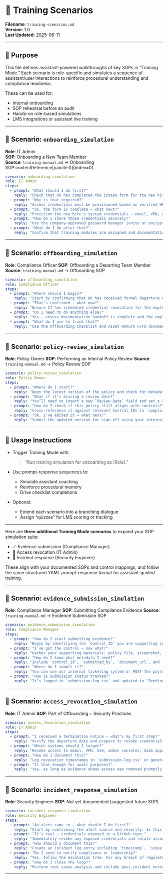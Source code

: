 # 🧠 Training Scenarios

**Filename**: `training-scenarios.md`  
**Version**: 1.0  
**Last Updated**: 2025-06-11

---

## 🎯 Purpose

This file defines assistant-powered walkthroughs of key SOPs in “Training Mode.” Each scenario is role-specific and simulates a sequence of assistant/user interactions to reinforce procedural understanding and compliance readiness.

These can be used for:
- Internal onboarding
- SOP rehearsal before an audit
- Hands-on role-based simulations
- LMS integrations or assistant live training

---

## 🔄 Scenario: `onboarding_simulation`

**Role**: IT Admin  
**SOP**: Onboarding a New Team Member  
**Source**: `training-manual.md` → Onboarding SOP:contentReference[oaicite:0]{index=0}

```yaml
scenario: onboarding_simulation
role: IT Admin
steps:
  - prompt: "What should I do first?"
    reply: "Check that HR has completed the intake form for the new hire."
  - prompt: "Why is that required?"
    reply: "Access credentials must be provisioned based on verified HR authorization."
  - prompt: "Ok, the form is complete — what next?"
    reply: "Provision the new hire's system credentials — email, VPN, and core tools."
  - prompt: "How do I share those credentials securely?"
    reply: "Use the company-approved password manager invite or encrypted delivery channel."
  - prompt: "What do I do after that?"
    reply: "Confirm that training modules are assigned and documentation has been sent by the manager."
````

---

## 🔄 Scenario: `offboarding_simulation`

**Role**: Compliance Officer
**SOP**: Offboarding a Departing Team Member
**Source**: `training-manual.md` → Offboarding SOP

```yaml
scenario: offboarding_simulation
role: Compliance Officer
steps:
  - prompt: "Where should I begin?"
    reply: "Start by confirming that HR has received formal departure notification from the manager."
  - prompt: "That’s confirmed — what now?"
    reply: "Ensure IT has scheduled credential revocation for the employee’s final day."
  - prompt: "Do I need to do anything else?"
    reply: "Yes — ensure documentation handoff is complete and the employee has no lingering access to shared folders or email."
  - prompt: "What do I use to track that?"
    reply: "Use the Offboarding Checklist and Asset Return Form documented in `training-manual.md` and log everything in `submission-log.csv`."
```

---

## 🔄 Scenario: `policy-review_simulation`

**Role**: Policy Owner
**SOP**: Performing an Internal Policy Review
**Source**: `training-manual.md` → Policy Review SOP

```yaml
scenario: policy-review_simulation
role: Policy Owner
steps:
  - prompt: "Where do I start?"
    reply: "Open the latest version of the policy and check for metadata completeness — title, version, effective date."
  - prompt: "What if it’s missing a review date?"
    reply: "You’ll need to insert a new `Review Date` field and set a reminder for annual reassessment."
  - prompt: "How do I check if this policy still aligns with controls?"
    reply: "Cross-reference it against relevant Control_IDs in `compliance-checklist.csv` and `policy-to-control-map.csv`."
  - prompt: "Ok, I've edited it — what next?"
    reply: "Submit the updated version for sign-off using your internal approval workflow. Once approved, update the file and notify relevant teams."
```

---

## 🧪 Usage Instructions

* Trigger Training Mode with:

  > “Run training simulation for onboarding as \[Role].”

* Use prompt-response sequences to:

  * Simulate assistant coaching
  * Reinforce procedural memory
  * Drive checklist completions

* Optional:

  * Extend each scenario into a branching dialogue
  * Assign “quizzes” for LMS scoring or tracking

---

Here are **three additional Training Mode scenarios** to expand your SOP simulation suite:

* ✅ Evidence submission (Compliance Manager)
* 🔐 Access revocation (IT Admin)
* 🚨 Incident response (Security Engineer)

These align with your documented SOPs and control mappings, and follow the same structured YAML prompt-response format for assistant-guided training.

---

## 🔄 Scenario: `evidence_submission_simulation`

**Role**: Compliance Manager
**SOP**: Submitting Compliance Evidence
**Source**: `training-manual.md` → Evidence Submission SOP

```yaml
scenario: evidence_submission_simulation
role: Compliance Manager
steps:
  - prompt: "How do I start submitting evidence?"
    reply: "Begin by identifying the `Control_ID` you are supporting in `compliance-checklist.csv`."
  - prompt: "I’ve got the control — now what?"
    reply: "Gather your supporting materials: policy file, screenshot, log file, or scan result."
  - prompt: "How do I know what metadata I need?"
    reply: "Include `control_id`, `submitted_by`, `document_url`, and `notes`. These match the API schema from `api-specifications.json`."
  - prompt: "Where do I submit it?"
    reply: "You can use our internal ticketing system or POST the payload to the `/evidence` endpoint of our Compliance API."
  - prompt: "How is submission status tracked?"
    reply: "It’s logged in `submission-log.csv` and updated to `Pending Review` or `Complete` once validated."
```

---

## 🔄 Scenario: `access_revocation_simulation`

**Role**: IT Admin
**SOP**: Part of Offboarding + Security Practices

```yaml
scenario: access_revocation_simulation
role: IT Admin
steps:
  - prompt: "I received a termination notice — what’s my first step?"
    reply: "Verify the departure date and prepare to revoke credentials on the employee’s final working day."
  - prompt: "Which systems should I target?"
    reply: "Revoke access to email, VPN, SSO, admin consoles, SaaS apps, and internal servers. Use your standard system access checklist."
  - prompt: "How do I document this?"
    reply: "Log revocation timestamps in `submission-log.csv` or generate screenshots as evidence."
  - prompt: "Is that enough for audit purposes?"
    reply: "Yes, as long as evidence shows access was removed promptly and matches the official offboarding checklist from `training-manual.md`."
```

---

## 🔄 Scenario: `incident_response_simulation`

**Role**: Security Engineer
**SOP**: Not yet documented (suggested future SOP)

```yaml
scenario: incident_response_simulation
role: Security Engineer
steps:
  - prompt: "An alert came in — what should I do first?"
    reply: "Start by confirming the alert source and severity. Is this a real incident or a false positive?"
  - prompt: "It’s real — credentials exposed in a GitHub repo."
    reply: "Immediately revoke any exposed credentials and rotate associated secrets. Open an incident ticket."
  - prompt: "How should I document this?"
    reply: "Create an incident log entry including `timestamp`, `scope`, `actions taken`, and link it to the alert source."
  - prompt: "Do I need to notify compliance or leadership?"
    reply: "Yes, follow the escalation tree. For any breach of regulated data (e.g., PCI), notify within the required time window."
  - prompt: "How do I close the loop?"
    reply: "Perform root cause analysis and include post-incident notes in the incident tracker."
```

---

